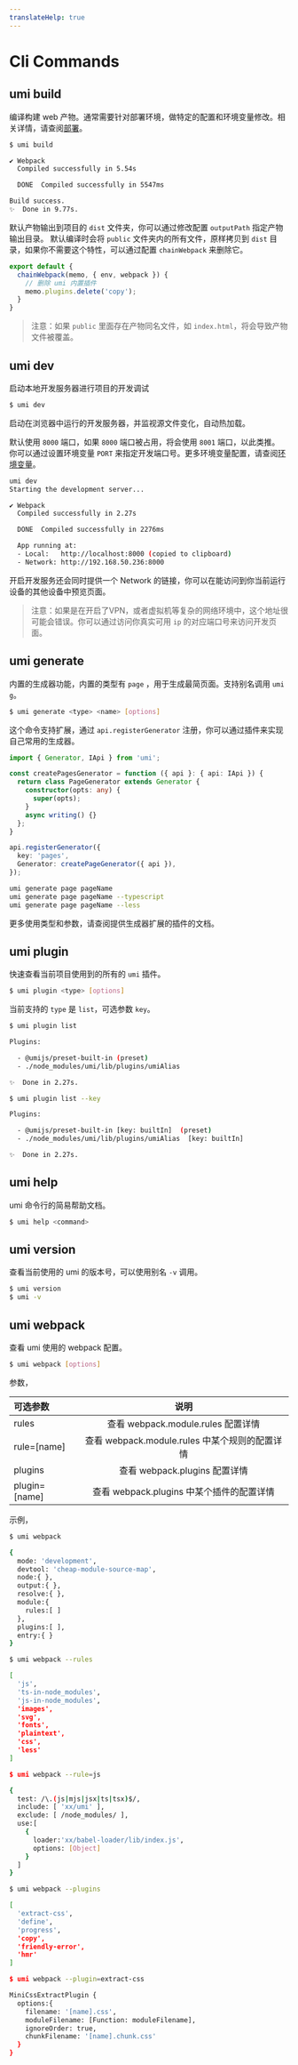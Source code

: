 ```yaml
---
translateHelp: true
---
```


# Cli Commands


## umi build

编译构建 web 产物。通常需要针对部署环境，做特定的配置和环境变量修改。相关详情，请查阅[部署](./deployment)。

```bash
$ umi build

✔ Webpack
  Compiled successfully in 5.54s

  DONE  Compiled successfully in 5547ms

Build success.
✨  Done in 9.77s.
```

默认产物输出到项目的 `dist` 文件夹，你可以通过修改配置 `outputPath` 指定产物输出目录。
默认编译时会将 `public` 文件夹内的所有文件，原样拷贝到 `dist` 目录，如果你不需要这个特性，可以通过配置 `chainWebpack` 来删除它。

```js
export default {
  chainWebpack(memo, { env, webpack }) {
    // 删除 umi 内置插件
    memo.plugins.delete('copy');
  }
}
```

> 注意：如果 `public` 里面存在产物同名文件，如 `index.html`，将会导致产物文件被覆盖。

## umi dev

启动本地开发服务器进行项目的开发调试

```bash
$ umi dev
```

启动在浏览器中运行的开发服务器，并监视源文件变化，自动热加载。

默认使用 `8000` 端口，如果 `8000` 端口被占用，将会使用 `8001` 端口，以此类推。
你可以通过设置环境变量 `PORT` 来指定开发端口号。更多环境变量配置，请查阅[环境变量](/docs/env-variables)。

```bash
umi dev
Starting the development server...

✔ Webpack
  Compiled successfully in 2.27s

  DONE  Compiled successfully in 2276ms

  App running at:
  - Local:   http://localhost:8000 (copied to clipboard)
  - Network: http://192.168.50.236:8000
```

开启开发服务还会同时提供一个 Network 的链接，你可以在能访问到你当前运行设备的其他设备中预览页面。

> 注意：如果是在开启了VPN，或者虚拟机等复杂的网络环境中，这个地址很可能会错误。你可以通过访问你真实可用 `ip` 的对应端口号来访问开发页面。

## umi generate

内置的生成器功能，内置的类型有 `page` ，用于生成最简页面。支持别名调用 `umi g`。

```bash
$ umi generate <type> <name> [options]
```

这个命令支持扩展，通过 `api.registerGenerator` 注册，你可以通过插件来实现自己常用的生成器。

```ts
import { Generator, IApi } from 'umi';

const createPagesGenerator = function ({ api }: { api: IApi }) {
  return class PageGenerator extends Generator {
    constructor(opts: any) {
      super(opts);
    }
    async writing() {}
  };
}

api.registerGenerator({
  key: 'pages',
  Generator: createPageGenerator({ api }),
});
```

```bash
umi generate page pageName
umi generate page pageName --typescript
umi generate page pageName --less
```

更多使用类型和参数，请查阅提供生成器扩展的插件的文档。

## umi plugin

快速查看当前项目使用到的所有的 `umi` 插件。

```bash
$ umi plugin <type> [options]
```

当前支持的 `type` 是 `list`，可选参数 `key`。

```bash
$ umi plugin list

Plugins:

  - @umijs/preset-built-in (preset)
  - ./node_modules/umi/lib/plugins/umiAlias

✨  Done in 2.27s.
```

```bash
$ umi plugin list --key

Plugins:

  - @umijs/preset-built-in [key: builtIn]  (preset)
  - ./node_modules/umi/lib/plugins/umiAlias  [key: builtIn]

✨  Done in 2.27s.
```

## umi help

umi 命令行的简易帮助文档。

```bash
$ umi help <command>
```

## umi version

查看当前使用的 umi 的版本号，可以使用别名 `-v` 调用。

```bash
$ umi version
$ umi -v
```

## umi webpack

查看 umi 使用的 webpack 配置。

```bash
$ umi webpack [options]
```

参数，

| 可选参数 | 说明 |
|  :-  | :-:  |
| rules | 查看 webpack.module.rules 配置详情 |
| rule=[name] |  查看 webpack.module.rules 中某个规则的配置详情 |
| plugins |  查看 webpack.plugins 配置详情 |
| plugin=[name] |  查看 webpack.plugins 中某个插件的配置详情 |

示例，

```bash
$ umi webpack

{
  mode: 'development',
  devtool: 'cheap-module-source-map',
  node:{ },
  output:{ },
  resolve:{ },
  module:{
    rules:[ ]
  },
  plugins:[ ],
  entry:{ }
}

$ umi webpack --rules

[
  'js',
  'ts-in-node_modules',
  'js-in-node_modules',
  'images',
  'svg',
  'fonts',
  'plaintext',
  'css',
  'less'
]

$ umi webpack --rule=js

{
  test: /\.(js|mjs|jsx|ts|tsx)$/,
  include: [ 'xx/umi' ],
  exclude: [ /node_modules/ ],
  use:[
    {
      loader:'xx/babel-loader/lib/index.js',
      options: [Object]
    }
  ]
}

$ umi webpack --plugins

[
  'extract-css',
  'define',
  'progress',
  'copy',
  'friendly-error',
  'hmr'
]

$ umi webpack --plugin=extract-css

MiniCssExtractPlugin {
  options:{
    filename: '[name].css',
    moduleFilename: [Function: moduleFilename],
    ignoreOrder: true,
    chunkFilename: '[name].chunk.css'
  }
}
```
